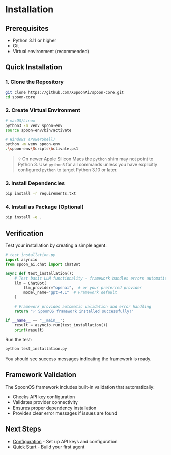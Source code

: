 # Installation

## Prerequisites

- Python 3.11 or higher
- Git
- Virtual environment (recommended)

## Quick Installation

### 1. Clone the Repository

```bash
git clone https://github.com/XSpoonAi/spoon-core.git
cd spoon-core
```

### 2. Create Virtual Environment

```bash
# macOS/Linux
python3 -m venv spoon-env
source spoon-env/bin/activate

# Windows (PowerShell)
python -m venv spoon-env
.\spoon-env\Scripts\Activate.ps1
```

> 💡 On newer Apple Silicon Macs the `python` shim may not point to Python 3.
> Use `python3` for all commands unless you have explicitly configured `python`
> to target Python 3.10 or later.

### 3. Install Dependencies

```bash
pip install -r requirements.txt
```

### 4. Install as Package (Optional)

```bash
pip install -e .
```

## Verification

Test your installation by creating a simple agent:

```python
# test_installation.py
import asyncio
from spoon_ai.chat import ChatBot

async def test_installation():
    # Test basic LLM functionality - framework handles errors automatically
    llm = ChatBot(
        llm_provider="openai",  # or your preferred provider
        model_name="gpt-4.1"  # Framework default
    )

    # Framework provides automatic validation and error handling
    return "✅ SpoonOS framework installed successfully!"

if __name__ == "__main__":
    result = asyncio.run(test_installation())
    print(result)
```

Run the test:

```bash
python test_installation.py
```

You should see success messages indicating the framework is ready.

## Framework Validation

The SpoonOS framework includes built-in validation that automatically:

- Checks API key configuration
- Validates provider connectivity
- Ensures proper dependency installation
- Provides clear error messages if issues are found

## Next Steps

- [Configuration](./configuration.md) - Set up API keys and configuration
- [Quick Start](./quick-start.md) - Build your first agent
